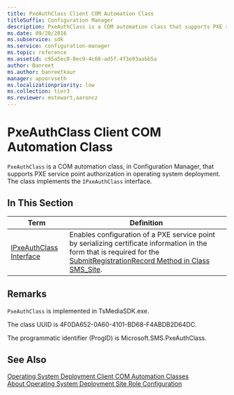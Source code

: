 ```yaml
---
title: PxeAuthClass Client COM Automation Class
titleSuffix: Configuration Manager
description: PxeAuthClass is a COM automation class that supports PXE service point authorization in operating system deployment and implements the IPxeAuthClass interface.
ms.date: 09/20/2016
ms.subservice: sdk
ms.service: configuration-manager
ms.topic: reference
ms.assetid: c95a5ec0-0ec9-4c60-ad5f-4f3e93aabb5a
author: Banreet
ms.author: banreetkaur
manager: apoorvseth
ms.localizationpriority: low
ms.collection: tier3
ms.reviewer: mstewart,aaroncz 
---
```

# PxeAuthClass Client COM Automation Class
`PxeAuthClass` is a COM automation class, in Configuration Manager, that supports PXE service point authorization in operating system deployment. The class implements the `IPxeAuthClass` interface.  

## In This Section  

|Term|Definition|  
|----------|----------------|  
|[IPxeAuthClass Interface](../../../../../develop/reference/core/clients/client-classes/ipxeauthclass-interface.md)|Enables configuration of a PXE service point by serializing certificate information in the form that is required for the [SubmitRegistrationRecord Method in Class SMS_Site](../../../../../develop/reference/core/servers/configure/submitregistrationrecord-method-in-class-sms_site.md).|  

## Remarks  
 `PxeAuthClass` is implemented in TsMediaSDK.exe.  

 The class UUID is 4F0DA652-0A60-4101-BD68-F4ABDB2D64DC.  

 The programmatic identifier (ProgID) is Microsoft.SMS.PxeAuthClass.  

## See Also  
 [Operating System Deployment Client COM Automation Classes](../../../../../develop/reference/core/clients/client-classes/operating-system-deployment-client-com-automation-classes.md)   
 [About Operating System Deployment Site Role Configuration](../../../../../develop/osd/about-operating-system-deployment-site-role-configuration.md)

